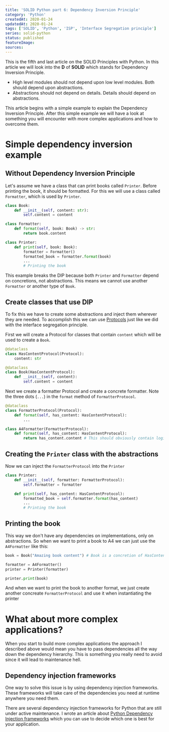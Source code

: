 ```yaml
---
title: 'SOLID Python part 6: Dependency Inversion Principle'
category: 'Python'
createdAt: 2020-01-24
updatedAt: 2020-01-24
tags: ['SOLID', 'Python', 'ISP', 'Interface Segregation principle']
series: solid-python
status: published
featureImage:
sources:
---
```


This is the fifth and last article on the SOLID Principles with Python.
In this article we will look into the **D** of **SOLID** which stands for Dependency Inversion Principle.

<!--more-->

<block-quote author="Robert C. Martin" title="The Dependency Inversion Principle" url="https://web.archive.org/web/20110714224327/http://www.objectmentor.com/resources/articles/dip.pdf">

- High level modules should not depend upon low level modules. Both should depend upon abstractions.
- Abstractions should not depend on details. Details should depend on abstractions.

</block-quote>

This article begins with a simple example to explain the Dependency Inversion Principle.
After this simple example we will have a look at something you will encounter with
more complex applications and how to overcome them.

# Simple dependency inversion example

## Without Dependency Inversion Principle

Let's assume we have a class that can print books called `Printer`. Before printing the book, it should be formatted.
For this we will use a class called `Formatter`, which is used by `Printer`.

```python
class Book:
    def __init__(self, content: str):
        self.content = content

class Formatter:
    def format(self, book: Book) -> str:
        return book.content

class Printer:
    def print(self, book: Book):
        formatter = Formatter()
        formatted_book = formatter.format(book)
        ...
        # Printing the book
```

This example breaks the DIP because both `Printer` and `Formatter` depend on concretions, not abstractions.
This means we cannot use another `Formatter` or another type of `Book`.

## Create classes that use DIP

To fix this we have to create some abstractions and inject them wherever they are needed.
To accomplish this we can use [Protocols](https://mypy.readthedocs.io/en/stable/protocols.html#simple-user-defined-protocols)
just like we did with the interface segregation principle.

First we will create a Protocol for classes that contain `content` which will be used to create a `Book`.

```python
@dataclass
class HasContentProtocol(Protocol):
    content: str

@dataclass
class Book(HasContentProtocol):
    def __init__(self, content):
        self.content = content
```

Next we create a formatter Protocol and create a concrete formatter.
Note the three dots (`...`) in the `format` method of `FormatterProtocol`.

```python
@dataclass
class FormatterProtocol(Protocol):
    def format(self, has_content: HasContentProtocol):
        ...

class A4Formatter(FormatterProtocol):
    def format(self, has_content: HasContentProtocol):
        return has_content.content # This should obviously contain logic to format to A4 size.
```

## Creating the `Printer` class with the abstractions

Now we can inject the `FormatterProtocol` into the `Printer`

```python
class Printer:
    def __init__(self, formatter: FormatterProtocol):
        self.formatter = formatter

    def print(self, has_content: HasContentProtocol):
        formatted_book = self.formatter.format(has_content)
        ...
        # Printing the book
```

## Printing the book

This way we don't have any dependencies on implementations, only on abstractions.
So when we want to print a book to A4 we can just use the `A4Formatter` like this:

```python
book = Book("Amazing book content") # Book is a concretion of HasContentProtocol

formatter = A4Formatter()
printer = Printer(formatter)

printer.print(book)
```

And when we want to print the book to another format, we just create another concreate `FormatterProtocol`
and use it when instantiating the printer

# What about more complex applications?

When you start to build more complex applications the approach I described above would mean
you have to pass dependencies all the way down the dependency hierarchy.
This is something you really need to avoid since it will lead to maintenance hell.

## Dependency injection frameworks

One way to solve this issue is by using dependency injection frameworks.
These frameworks will take care of the dependencies you need at runtime anywhere you need them.

There are several dependency injection frameworks for Python that are still under active maintenance.
I wrote an article about [Python Dependency Injection frameworks](/blog/dependency-injection-frameworks)
which you can use to decide which one is best for your application.
